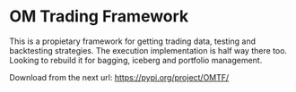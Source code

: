 # OM Trading Framework

This is a propietary framework for getting trading data, testing and backtesting strategies. The execution implementation is half way there too. Looking to rebuild it for bagging, iceberg and portfolio management.

Download from the next url: https://pypi.org/project/OMTF/
